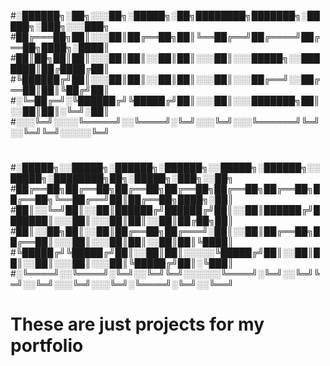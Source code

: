 #░██████╗░██╗░░░██╗░█████╗░██╗████████╗███████╗░█████╗░███╗░░░███╗
#██╔═══██╗██║░░░██║██╔══██╗██║╚══██╔══╝██╔════╝██╔══██╗████╗░████║
#██║██╗██║██║░░░██║██║░░██║██║░░░██║░░░█████╗░░███████║██╔████╔██║
#╚██████╔╝██║░░░██║██║░░██║██║░░░██║░░░██╔══╝░░██╔══██║██║╚██╔╝██║
#░╚═██╔═╝░╚██████╔╝╚█████╔╝██║░░░██║░░░███████╗██║░░██║██║░╚═╝░██║
#░░░╚═╝░░░░╚═════╝░░╚════╝░╚═╝░░░╚═╝░░░╚══════╝╚═╝░░╚═╝╚═╝░░░░░╚═╝
#
#░█████╗░░█████╗░██████╗░██████╗░░█████╗░██████╗░░█████╗░████████╗██╗░█████╗░███╗░░██╗
#██╔══██╗██╔══██╗██╔══██╗██╔══██╗██╔══██╗██╔══██╗██╔══██╗╚══██╔══╝██║██╔══██╗████╗░██║
#██║░░╚═╝██║░░██║██████╔╝██████╔╝██║░░██║██████╔╝███████║░░░██║░░░██║██║░░██║██╔██╗██║
#██║░░██╗██║░░██║██╔══██╗██╔═══╝░██║░░██║██╔══██╗██╔══██║░░░██║░░░██║██║░░██║██║╚████║
#╚█████╔╝╚█████╔╝██║░░██║██║░░░░░╚█████╔╝██║░░██║██║░░██║░░░██║░░░██║╚█████╔╝██║░╚███║
#░╚════╝░░╚════╝░╚═╝░░╚═╝╚═╝░░░░░░╚════╝░╚═╝░░╚═╝╚═╝░░╚═╝░░░╚═╝░░░╚═╝░╚════╝░╚═╝░░╚══╝

# These are just projects for my portfolio 
